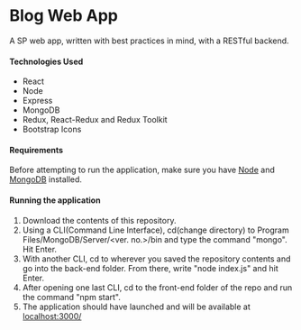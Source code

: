 # Blog Web App
A SP web app, written with best practices in mind, with a RESTful backend.

#### Technologies Used
* React
* Node
* Express
* MongoDB
* Redux, React-Redux and Redux Toolkit
* Bootstrap Icons

#### Requirements
Before attempting to run the application, make sure you have [Node](https://nodejs.org/en/) and [MongoDB](https://www.mongodb.com/try/download/community?tck=docs_server) installed.

#### Running the application
1. Download the contents of this repository.
2. Using a CLI(Command Line Interface), cd(change directory) to Program Files/MongoDB/Server/<ver. no.>/bin and type the command "mongo". Hit Enter.
3. With another CLI, cd to wherever you saved the repository contents and go into the back-end folder. From there, write "node index.js" and hit Enter.
4. After opening one last CLI, cd to the front-end folder of the repo and run the command "npm start".
5. The application should have launched and will be available at [localhost:3000/](http://localhost:3000/)
